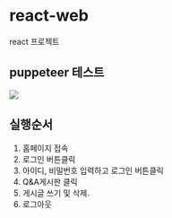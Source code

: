 # react-web
react 프로젝트

## puppeteer 테스트

![](puppeteer.gif)

## 실행순서
1. 홈페이지 접속
2. 로그인 버튼클릭
3. 아이디, 비밀번호 입력하고 로그인 버튼클릭
4. Q&A게시판 클릭
5. 게시글 쓰기 및 삭제.
6. 로그아웃